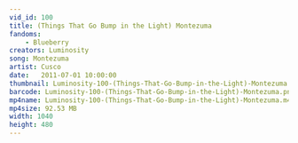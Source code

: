 ```yaml
---
vid_id: 100
title: (Things That Go Bump in the Light) Montezuma
fandoms:
    - Blueberry
creators: Luminosity
song: Montezuma
artist: Cusco
date:   2011-07-01 10:00:00
thumbnail: Luminosity-100-(Things-That-Go-Bump-in-the-Light)-Montezuma.jpg
barcode: Luminosity-100-(Things-That-Go-Bump-in-the-Light)-Montezuma.png
mp4name: Luminosity-100-(Things-That-Go-Bump-in-the-Light)-Montezuma.m4v
mp4size: 92.53 MB
width: 1040
height: 480
---
```



  
